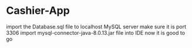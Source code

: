 # Cashier-App
 import the Database.sql file to localhost MySQL server
 make sure it is port 3306
 import mysql-connector-java-8.0.13.jar file into IDE
 now it is good to go
